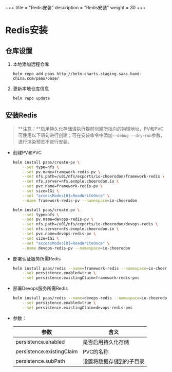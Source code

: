 +++
title = "Redis安装"
description = "Redis安装"
weight = 30
+++

# Redis安装

## 仓库设置

1. 本地添加远程仓库

    ```
    helm repo add paas http://helm-charts.staging.saas.hand-china.com/paas/base/
    ```
1. 更新本地仓库信息

    ```
    helm repo update 
    ```

## 安装Redis

> **注意：**启用持久化存储请执行提前创建所指向的物理地址，PV和PVC可使用以下语句进行创建；可在安装命令中添加`--debug --dry-run`参数，进行渲染预览不进行安装。

- 创建PV和PVC

    ```bash
    helm install paas/create-pv \
        --set type=nfs \
        --set pv.name=framework-redis-pv \
        --set nfs.path=/u01/nfs/exports/io-choerodon/framework-redis \
        --set nfs.server=nfs.exmple.choerodon.io \
        --set pvc.name=framework-redis-pv \
        --set size=1Gi \
        --set "accessModes[0]=ReadWriteOnce" \
        --name framework-redis-pv --namespace=io-choerodon

    helm install paas/create-pv \
        --set type=nfs \
        --set pv.name=devops-redis-pv \
        --set nfs.path=/u01/nfs/exports/io-choerodon/devops-redis \
        --set nfs.server=nfs.exmple.choerodon.io \
        --set pvc.name=devops-redis-pv \
        --set size=1Gi \
        --set "accessModes[0]=ReadWriteOnce" \
        --name devops-redis-pv --namespace=io-choerodon
    ```

- 部署认证服务所需Redis

    ```bash
    helm install paas/redis --name=framework-redis --namespace=io-choerodon \
        --set persistence.enabled=true \
        --set persistence.existingClaim=framework-redis-pvc
    ```
- 部署Devops服务所需Redis

    ```bash
    helm install paas/redis --name=devops-redis --namespace=io-choerodon \
        --set persistence.enabled=true \
        --set persistence.existingClaim=devops-redis-pvc
    ```

- 参数：

    参数 | 含义 
    --- |  --- 
    persistence.enabled|是否启用持久化存储
    persistence.existingClaim|PVC的名称
    persistence.subPath|设置将数据存储到的子目录